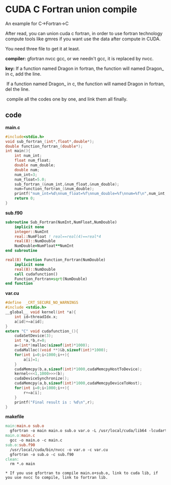 # CUDA C Fortran union compile

An example for C->Fortran->C

After read, you can union cuda c fortran, in order to use fortran technology compute tools like gmres if you want use the data after compute in CUDA.

You need three file  to get it at least.

**compiler:** gfortran nvcc gcc, or we needn't gcc, it is replaced by nvcc.

**key:** If a function named Dragon in fortran, the function will named Dragon_ in c, add the line.

​	If a function named Dragon_ in c, the function will named Dragon in fortran, del the line.

​	compile all the codes one by one, and link them all finally.

## code

**main.c**

  ```c
  #include<stdio.h>
  void sub_fortran_(int*,float*,double*);
  double function_fortran_(double*);
  int main(){
      int num_int;
      float num_float;
      double num_double;
      double num;
      num_int=3;
      num_float=5.0;
      sub_fortran_(&num_int,&num_float,&num_double);
      num=function_fortran_(&num_double);
      printf("num_int=%d\nnum_float=%f\nnum_double=%f\nnum=%f\n",num_int,num_float,num_double,num);
      return 0;
  }
  ```

**sub.f90**

  ```fortran
  subroutine Sub_Fortran(NumInt,NumFloat,NumDouble)
      implicit none
      integer::NumInt
      real::NumFloat ! real==real(4)==real*4
      real(8)::NumDouble
      NumDouble=NumFloat**NumInt
  end subroutine
  
  real(8) function Function_Fortran(NumDouble)
      implicit none
      real(8)::NumDouble
      call cudafunction()
      Function_Fortran=sqrt(NumDouble)
  end function
  ```

**var.cu**

  ```c
  #define  _CRT_SECURE_NO_WARNINGS
  #include <stdio.h>
  __global__ void kernel(int *a){
      int id=threadIdx.x;
      a[id]+=a[id];
  }
  extern "C" void cudafunction_(){
      cudaSetDevice(3);
      int *a,*b,r=0;
      a=(int*)malloc(sizeof(int)*1000);
      cudaMalloc((void **)&b,sizeof(int)*1000);
      for(int i=0;i<1000;i++){
          a[i]=1;
      }
      cudaMemcpy(b,a,sizeof(int)*1000,cudaMemcpyHostToDevice);
      kernel<<<1,1000>>>(b);
      cudaDeviceSynchronize();
      cudaMemcpy(a,b,sizeof(int)*1000,cudaMemcpyDeviceToHost);
      for(int i=0;i<1000;i++){
          r+=a[i];
      }
      printf("Final result is : %d\n",r);
  }
  ```

**makefile**

  ```makefile
  main:main.o sub.o
  	gfortran -o main main.o sub.o var.o -L /usr/local/cuda/lib64 -lcudart 
  main.o:main.c
  	gcc -o main.o -c main.c
  sub.o:sub.f90
  	/usr/local/cuda/bin/nvcc -o var.o -c var.cu
  	gfortran -o sub.o -c sub.f90
  clean:
  	rm *.o main
  ```

    * If you use gfortran to compile main.o+sub.o, link to cuda lib, if you use nvcc to compile, link to fortran lib.

